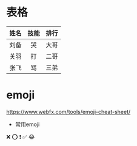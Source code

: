 # 表格

姓名|技能|排行
--|:--:|--:
刘备|哭|大哥
关羽|打|二哥
张飞|骂|三弟


# emoji

https://www.webfx.com/tools/emoji-cheat-sheet/

- 常用emoji

:x:
:o:
:heavy_exclamation_mark:
:white_check_mark:
:joy: